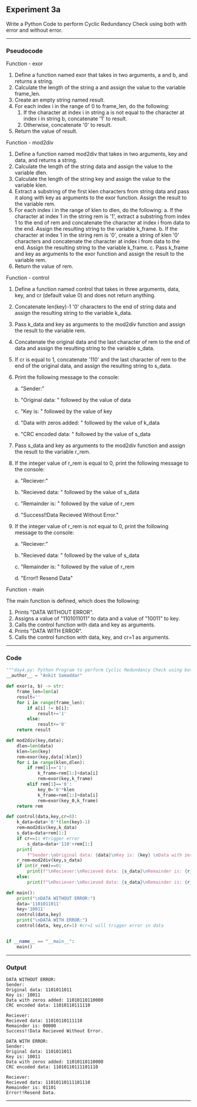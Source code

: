 ## **Experiment 3a**

Write a Python Code to perform Cyclic Redundancy Check using both with error and without error.

---

### Pseudocode

Function - exor

1. Define a function named exor that takes in two arguments, a and b, and returns a string.
2. Calculate the length of the string a and assign the value to the variable frame_len.
3. Create an empty string named result.
4. For each index i in the range of 0 to frame_len, do the following:
   1. If the character at index i in string a is not equal to the character at index i in string b, concatenate '1' to result.
   2. Otherwise, concatenate '0' to result.
5. Return the value of result.

Function - mod2div

1. Define a function named mod2div that takes in two arguments, key and data, and returns a string.
2. Calculate the length of the string data and assign the value to the variable dlen.
3. Calculate the length of the string key and assign the value to the variable klen.
4. Extract a substring of the first klen characters from string data and pass it along with key as arguments to the exor function. Assign the result to the variable rem.
5. For each index i in the range of klen to dlen, do the following:
   a. If the character at index 1 in the string rem is '1', extract a substring from index 1 to the end of rem and concatenate the character at index i from data to the end. Assign the resulting string to the variable k_frame.
   b. If the character at index 1 in the string rem is '0', create a string of klen '0' characters and concatenate the character at index i from data to the end. Assign the resulting string to the variable k_frame.
   c. Pass k_frame and key as arguments to the exor function and assign the result to the variable rem.
6. Return the value of rem.

Function - control

1. Define a function named control that takes in three arguments, data, key, and cr (default value 0) and does not return anything.

2. Concatenate len(key)-1 '0' characters to the end of string data and assign the resulting string to the variable k_data.

3. Pass k_data and key as arguments to the mod2div function and assign the result to the variable rem.

4. Concatenate the original data and the last character of rem to the end of data and assign the resulting string to the variable s_data.

5. If cr is equal to 1, concatenate '110' and the last character of rem to the end of the original data, and assign the resulting string to s_data.

6. Print the following message to the console:
   
   a. "Sender:"
   
   b. "Original data: " followed by the value of data
   
   c. "Key is: " followed by the value of key
   
   d. "Data with zeros added: " followed by the value of k_data
   
   e. "CRC encoded data: " followed by the value of s_data

7. Pass s_data and key as arguments to the mod2div function and assign the result to the variable r_rem.

8. If the integer value of r_rem is equal to 0, print the following message to the console:
   
   a. "Reciever:"
   
   b. "Recieved data: " followed by the value of s_data
   
   c. "Remainder is: " followed by the value of r_rem
   
   d. "Success!!Data Recieved Without Error."

9. If the integer value of r_rem is not equal to 0, print the following message to the console:
   
   a. "Reciever:"
   
   b. "Recieved data: " followed by the value of s_data
   
   c. "Remainder is: " followed by the value of r_rem
   
   d. "Error!! Resend Data"

Function - main

The main function is defined, which does the following:

1. Prints "DATA WITHOUT ERROR".
2. Assigns a value of "1101011011" to data and a value of "10011" to key.
3. Calls the control function with data and key as arguments.
4. Prints "DATA WITH ERROR".
5. Calls the control function with data, key, and cr=1 as arguments.

---

### Code

```python
"""day4.py: Python Program to perform Cyclic Redundancy Check using both with error and without error."""
__author__ = "Ankit Samaddar"

def exor(a, b) -> str:
    frame_len=len(a)
    result=''
    for i in range(frame_len):
        if a[i] != b[i]:
            result+='1'
        else:
            result+='0'
    return result

def mod2div(key,data):
    dlen=len(data)
    klen=len(key)
    rem=exor(key,data[:klen])
    for i in range(klen,dlen):
        if rem[1]=='1':
            k_frame=rem[1:]+data[i]
            rem=exor(key,k_frame)
        elif rem[1]=='0':
            key_0='0'*klen
            k_frame=rem[1:]+data[i]
            rem=exor(key_0,k_frame)
    return rem

def control(data,key,cr=0):
    k_data=data+'0'*(len(key)-1)
    rem=mod2div(key,k_data)
    s_data=data+rem[1:]
    if cr==1: #trigger error
        s_data=data+'110'+rem[1:]
    print(
        f"Sender:\nOriginal data: {data}\nKey is: {key} \nData with zeros added: {k_data} \nCRC encoded data: {s_data}")
    r_rem=mod2div(key,s_data)
    if int(r_rem)==0:
        print(f"\nReciever:\nRecieved data: {s_data}\nRemainder is: {r_rem}\nSuccess!!Data Recieved Without Error.")
    else:
        print(f"\nReciever:\nRecieved data: {s_data}\nRemainder is: {r_rem}\nError!!Resend Data.")

def main():
    print("\nDATA WITHOUT ERROR:")
    data='1101011011'
    key='10011'
    control(data,key)
    print("\nDATA WITH ERROR:")
    control(data, key,cr=1) #cr=1 will trigger error in data


if __name__ == "__main__":
    main()
```

---

### Output

```python-repl
DATA WITHOUT ERROR:
Sender:
Original data: 1101011011
Key is: 10011
Data with zeros added: 11010110110000
CRC encoded data: 11010110111110

Reciever:
Recieved data: 11010110111110
Remainder is: 00000
Success!!Data Recieved Without Error.

DATA WITH ERROR:
Sender:
Original data: 1101011011
Key is: 10011
Data with zeros added: 11010110110000
CRC encoded data: 11010110111101110

Reciever:
Recieved data: 11010110111101110
Remainder is: 01101
Error!!Resend Data.
```

-----
